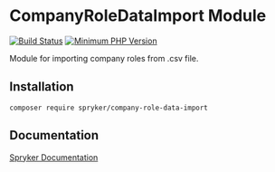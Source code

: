 # CompanyRoleDataImport Module
[![Build Status](https://travis-ci.org/spryker/company-role-data-import.svg)](https://travis-ci.org/spryker/company-role-data-import)
[![Minimum PHP Version](https://img.shields.io/badge/php-%3E%3D%207.2-8892BF.svg)](https://php.net/)

Module for importing company roles from .csv file.

## Installation

```
composer require spryker/company-role-data-import
```

## Documentation

[Spryker Documentation](https://academy.spryker.com/developing_with_spryker/module_guide/modules.html)
